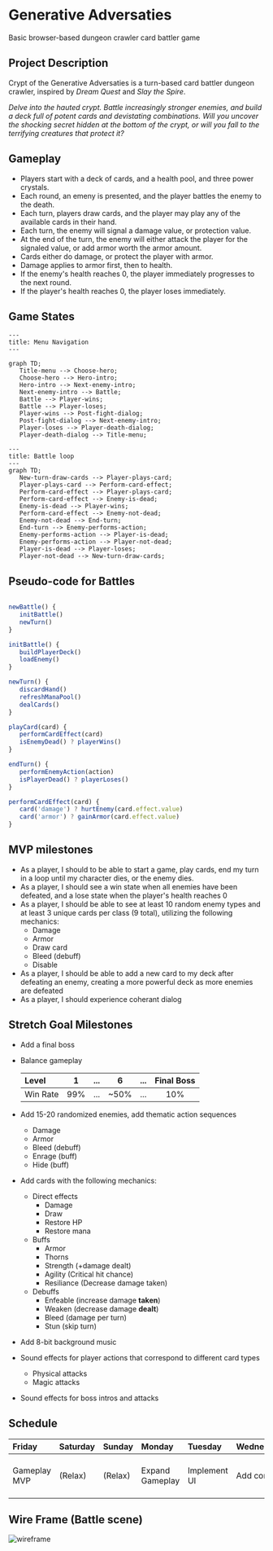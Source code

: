 # Generative Adversaties

Basic browser-based dungeon crawler card battler game

## Project Description

Crypt of the Generative Adversaties is a turn-based card battler dungeon crawler, inspired by *Dream Quest* and *Slay the Spire*.

_Delve into the hauted crypt. Battle increasingly stronger enemies, and build a deck full of potent cards and devistating combinations. Will you uncover the shocking secret hidden at the bottom of the crypt, or will you fall to the terrifying creatures that protect it?_

## Gameplay
- Players start with a deck of cards, and a health pool, and three power crystals.
- Each round, an emeny is presented, and the player battles the enemy to the death.
- Each turn, players draw cards, and the player may play any of the available cards in their hand.
- Each turn, the enemy will signal a damage value, or protection value.
- At the end of the turn, the enemy will either attack the player for the signaled value, or add armor worth the armor amount.
- Cards either do damage, or protect the player with armor.
- Damage applies to armor first, then to health.
- If the enemy's health reaches 0, the player immediately progresses to the next round.
- If the player's health reaches 0, the player loses immediately.


## Game States

```mermaid
---
title: Menu Navigation
---

graph TD;
   Title-menu --> Choose-hero;
   Choose-hero --> Hero-intro;
   Hero-intro --> Next-enemy-intro;
   Next-enemy-intro --> Battle;
   Battle --> Player-wins;
   Battle --> Player-loses;
   Player-wins --> Post-fight-dialog;
   Post-fight-dialog --> Next-enemy-intro;
   Player-loses --> Player-death-dialog;
   Player-death-dialog --> Title-menu;
```

```mermaid
---
title: Battle loop
---
graph TD;
   New-turn-draw-cards --> Player-plays-card;
   Player-plays-card --> Perform-card-effect; 
   Perform-card-effect --> Player-plays-card;
   Perform-card-effect --> Enemy-is-dead;
   Enemy-is-dead --> Player-wins;
   Perform-card-effect --> Enemy-not-dead;
   Enemy-not-dead --> End-turn;
   End-turn --> Enemy-performs-action;
   Enemy-performs-action --> Player-is-dead;
   Enemy-performs-action --> Player-not-dead;
   Player-is-dead --> Player-loses;
   Player-not-dead --> New-turn-draw-cards;
```


## Pseudo-code for Battles
```js

newBattle() {
   initBattle()
   newTurn()
}

initBattle() {
   buildPlayerDeck()
   loadEnemy()
}

newTurn() {
   discardHand()
   refreshManaPool()
   dealCards()
}

playCard(card) {
   performCardEffect(card)
   isEnemyDead() ? playerWins()
}

endTurn() {
   performEnemyAction(action)
   isPlayerDead() ? playerLoses()
}

performCardEffect(card) {
   card('damage') ? hurtEnemy(card.effect.value)
   card('armor') ? gainArmor(card.effect.value)
}

```


## MVP milestones

- As a player, I should to be able to start a game, play cards, end my turn in a loop until my character dies, or the enemy dies.
- As a player, I should see a win state when all enemies have been defeated, and a lose state when the player's health reaches 0 
- As a player, I should be able to see at least 10 random enemy types and at least 3 unique cards per class (9 total), utilizing the following mechanics:
     - Damage
     - Armor
     - Draw card
     - Bleed (debuff)
     - Disable
- As a player, I should be able to add a new card to my deck after defeating an enemy, creating a more powerful deck as more enemies are defeated
- As a player, I should experience coherant dialog


## Stretch Goal Milestones

- Add a final boss 
- Balance gameplay

   | Level           | 1    | ... |  6  | ... |  Final Boss  |
   | :-------------- | :--: | :-: | :-: | :-: | :----------: |
   | Win Rate        | 99%  | ... | ~50% | ... | 10%          |

- Add 15-20 randomized enemies, add thematic action sequences
     - Damage
     - Armor
     - Bleed (debuff)
     - Enrage (buff)
     - Hide (buff)

- Add cards with the following mechanics:
   - Direct effects
        - Damage
        - Draw
        - Restore HP
        - Restore mana   
   - Buffs
        - Armor
        - Thorns
        - Strength (+damage dealt)
        - Agility (Critical hit chance)
        - Resiliance (Decrease damage taken)   
   - Debuffs
        - Enfeable (increase damage **taken**)
        - Weaken (decrease damage **dealt**)
        - Bleed (damage per turn)
        - Stun (skip turn)

- Add 8-bit background music
  
- Sound effects for player actions that correspond to different card types
   - Physical attacks
   - Magic attacks
   
- Sound effects for boss intros and attacks


## Schedule

| Friday          | Saturday    | Sunday  |  Monday         | Tuesday      |  Wednesday   | Thursday     | Friday   |
| :-------------- | :--------- | :----- | :---------------- | :---------- | :---------- | :---------- | :-------|
| Gameplay MVP    | (Relax)     | (Relax) | Expand Gameplay | Implement UI | Add content  | Content / UI | Scramble / panic / break everything |



## Wire Frame (Battle scene)

![wireframe](https://github.com/fritzhuie/card-battler/assets/1472318/b98391df-0798-457d-8f1d-e5cc60c150c0)
